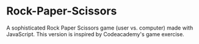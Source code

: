 Rock-Paper-Scissors
===================

A sophisticated Rock Paper Scissors game (user vs. computer) made with JavaScript. This version is inspired by Codeacademy's game exercise.
